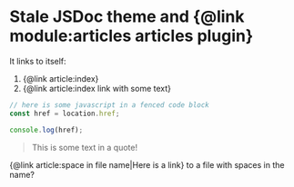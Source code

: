# Stale JSDoc theme and {@link module:articles articles plugin}

It links to itself:

 1. {@link article:index}
 2. {@link article:index link with some text}

```javascript
// here is some javascript in a fenced code block
const href = location.href;

console.log(href);
```

> This is some text in a quote!

{@link article:space in file name|Here is a link} to a file with spaces in the name?

